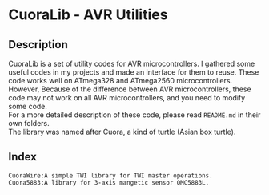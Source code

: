 # CuoraLib - AVR Utilities
## Description
CuoraLib is a set of utility codes for AVR microcontrollers. I gathered some useful codes in my projects and made an interface for them to reuse. These code works well on ATmega328 and ATmega2560 microcontrollers. However, Because of the difference between AVR microcontrollers, these code may not work on all AVR microcontrollers, and you need to modify some code.  
For a more detailed description of these code, please read `README.md` in their own folders.  
The library was named after Cuora, a kind of turtle (Asian box turtle).
## Index
    CuoraWire:A simple TWI library for TWI master operations.
    Cuora5883:A library for 3-axis mangetic sensor QMC5883L.